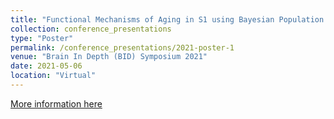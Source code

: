 ```yaml
---
title: "Functional Mechanisms of Aging in S1 using Bayesian Population Receptive Field Mapping at 7T MRI."
collection: conference_presentations
type: "Poster"
permalink: /conference_presentations/2021-poster-1
venue: "Brain In Depth (BID) Symposium 2021"
date: 2021-05-06
location: "Virtual"
---
```


[More information here](https://www.estherkuehn-science.org/bid-2021.html)